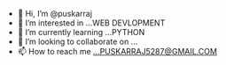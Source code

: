 - 👋 Hi, I’m @puskarraj
- 👀 I’m interested in ...WEB DEVLOPMENT
- 🌱 I’m currently learning ...PYTHON
- 💞️ I’m looking to collaborate on ...
- 📫 How to reach me ...PUSKARRAJ5287@GMAIL.COM


<!---
puskarraj/puskarraj is a ✨ special ✨ repository because its `README.md` (this file) appears on your GitHub profile.
You can click the Preview link to take a look at your changes.
--->
